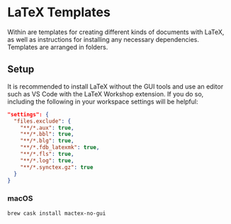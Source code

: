 # LaTeX Templates

Within are templates for creating different kinds of documents with LaTeX, as well as instructions for installing any necessary dependencies. Templates are arranged in folders.

## Setup

It is recommended to install LaTeX without the GUI tools and use an editor such as VS Code with the LaTeX Workshop extension. If you do so, including the following in your workspace settings will be helpful:

```json
"settings": {
  "files.exclude": {
    "**/*.aux": true,
    "**/*.bbl": true,
    "**/*.blg": true,
    "**/*.fdb_latexmk": true,
    "**/*.fls": true,
    "**/*.log": true,
    "**/*.synctex.gz": true
  }
}
```

### macOS

```bash
brew cask install mactex-no-gui
```

